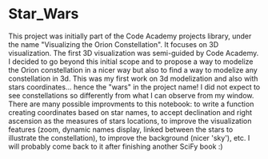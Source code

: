 # Star_Wars
This project was initially part of the Code Academy projects library, under the name "Visualizing the Orion Constellation". It focuses on 3D visualization. The first 3D visualization was semi-guided by Code Academy.  I decided to go beyond this initial scope and to propose a way to modelize the Orion constellation in a nicer way but also to find a way to modelize any constellation in 3d. This was my first work on 3d modelization and also with stars coordinates... hence the "wars" in the project name! I did not expect to see constellations so differently from what I can observe from my window.  There are many possible improvments to this notebook: to write a function creating coordinates based on star names, to accept declination and right ascension as the measures of stars locations, to improve the visualization features (zoom, dynamic names display, linked between the stars to illustrate the constellation), to improve the background (nicer 'sky'), etc.  I will probably come back to it after finishing another SciFy book :)
